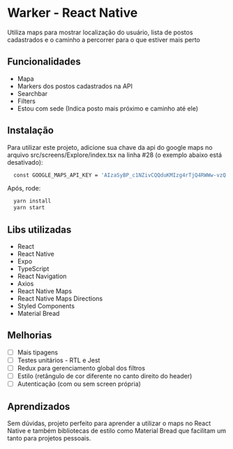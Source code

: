 # Warker - React Native

Utiliza maps para mostrar localização do usuário, lista de postos cadastrados e o caminho a percorrer para o que estiver mais perto

## Funcionalidades

- Mapa
- Markers dos postos cadastrados na API
- Searchbar
- Filters
- Estou com sede (Indica posto mais próximo e caminho até ele)

## Instalação

Para utilizar este projeto, adicione sua chave da api do google maps no arquivo src/screens/Explore/index.tsx na linha #28 (o exemplo abaixo está desativado):

```bash
  const GOOGLE_MAPS_API_KEY = 'AIzaSyBP_c1NZivCQQduKMIzg4rTjQ4RWWw-vzQ';
```

Após, rode:

```bash
  yarn install
  yarn start
```

## Libs utilizadas

- React
- React Native
- Expo
- TypeScript
- React Navigation
- Axios
- React Native Maps
- React Native Maps Directions
- Styled Components
- Material Bread

## Melhorias

- [ ] Mais tipagens
- [ ] Testes unitários - RTL e Jest
- [ ] Redux para gerenciamento global dos filtros
- [ ] Estilo (retângulo de cor diferente no canto direito do header)
- [ ] Autenticação (com ou sem screen própria)

## Aprendizados

Sem dúvidas, projeto perfeito para aprender a utilizar o maps no React Native e também bibliotecas de estilo como Material Bread que facilitam um tanto para projetos pessoais.
